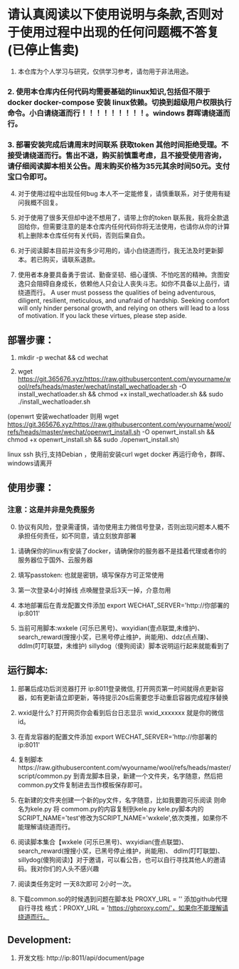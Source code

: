 # 请认真阅读以下使用说明与条款,否则对于使用过程中出现的任何问题概不答复 (已停止售卖)

1. 本仓库为个人学习与研究，仅供学习参考，请勿用于非法用途。

### 2. 使用本仓库内任何代码均需要基础的linux知识,包括但不限于docker docker-compose 安装 linux依赖。切换到超级用户权限执行命令。小白请绕道而行！！！！！！！！！。windows 群晖请绕道而行。

### 3. 部署安装完成后请周末时间联系 获取token 其他时间拒绝受理。不接受请绕道而行。售出不退，购买前慎重考虑，且不接受使用咨询，请仔细阅读脚本相关公告。周末购买价格为35元其余时间50元。支付宝口令即可。

4. 对于使用过程中出现任何bug 本人不一定能修复，请慎重联系，对于使用有疑问我概不回复。

5. 对于使用了很多天但却中途不想用了，请带上你的token 联系我，我将全款退回给你，但需要注意的是本仓库内任何代码你将无法使用，也请你从你的计算机上删除本仓库任何有关代码，否则后果自负。

6. 对于阅读脚本目前并没有多少可用的，请小白绕道而行，我无法及时更新脚本。若已购买，请联系退款。

7. 使用者本身要具备勇于尝试、勤奋坚韧、细心谨慎、不怕吃苦的精神。贪图安逸只会阻碍自身成长，依赖他人只会让人丧失斗志。如你不具备以上品行，请绕道而行。
A user must possess the qualities of being adventurous, diligent, resilient, meticulous, and unafraid of hardship. Seeking comfort will only hinder personal growth, and relying on others will lead to a loss of motivation. If you lack these virtues, please step aside.

## 部署步骤：

1. mkdir -p wechat && cd wechat

2. wget https://git.365676.xyz/https://raw.githubusercontent.com/wyourname/wool/refs/heads/master/wechat/install_wechatloader.sh -O install_wechatloader.sh && chmod +x install_wechatloader.sh && sudo ./install_wechatloader.sh

(openwrt 安装wechatloader 则用 wget https://git.365676.xyz/https://raw.githubusercontent.com/wyourname/wool/refs/heads/master/wechat/openwrt_install.sh -O openwrt_install.sh && chmod +x openwrt_install.sh && sudo ./openwrt_install.sh)

linux ssh 执行,支持Debian ，使用前安装curl wget docker 再运行命令，群晖、windows请离开

## 使用步骤：

### 注意：这是并非是免费服务

0. 协议有风险，登录需谨慎，请勿使用主力微信号登录，否则出现问题本人概不承担任何责任，如不同意，请立刻放弃部署

1. 请确保你的linux有安装了docker，请确保你的服务器不是挂着代理或者你的服务器位于国外、云服务器

2. 填写passtoken: 也就是密钥，填写保存方可正常使用 

3. 第一次登录4小时掉线 点唤醒登录后3天一掉，介意勿用 

4. 本地部署后在青龙配置文件添加 export WECHAT_SERVER='http://你部署的ip:8011' 

5. 当前可用脚本:wxkele (可乐已黑号)、wxyidian(壹点联盟,未维护)、search_reward(搜搜小奖，已黑号停止维护，尚能用)、ddz(点点赚)、  ddlm(叮叮联盟，未维护) sillydog（傻狗阅读）脚本说明运行起来就能看到了

## 运行脚本:

1. 部署后成功后浏览器打开 ip:8011登录微信, 打开网页第一时间就得点更新容器，如有更新请立即更新，等待提示20s后需要您手动重启容器完成程序替换

2. wxid是什么? 打开网页你会看到后台日志显示 wxid_xxxxxxx 就是你的微信id。

3. 在青龙容器的配置文件添加 export WECHAT_SERVER='http://你部署的ip:8011'

4. 复制脚本https://raw.githubusercontent.com/wyourname/wool/refs/heads/master/script/common.py 到青龙脚本目录，新建一个文件夹，名字随意，然后把common.py文件复制进去当作模板保存即可。

5. 在新建的文件夹创建一个新的py文件，名字随意，比如我要跑可乐阅读 则命名为kele.py 将 commom.py的内容复制到kele.py kele.py脚本内的SCRIPT_NAME='test'修改为SCRIPT_NAME='wxkele',依次类推，如果你不能理解请绕道而行。

6. 阅读脚本集合【wxkele (可乐已黑号)、wxyidian(壹点联盟)、search_reward(搜搜小奖，已黑号停止维护，尚能用)、 ddlm(叮叮联盟)、sillydog(傻狗阅读)】对于邀请，可以看公告，也可以自行寻找其他人的邀请码。我对你们的人头不感兴趣

7. 阅读类任务定时 一天8次即可 2小时一次。

8. 下载common.so的时候遇到问题在脚本处 PROXY_URL = '' 添加github代理 自行寻找 格式：PROXY_URL = 'https://ghproxy.com/'，如果你不能理解请绕道而行。


## Development:

1. 开发文档: http://ip:8011/api/document/page
